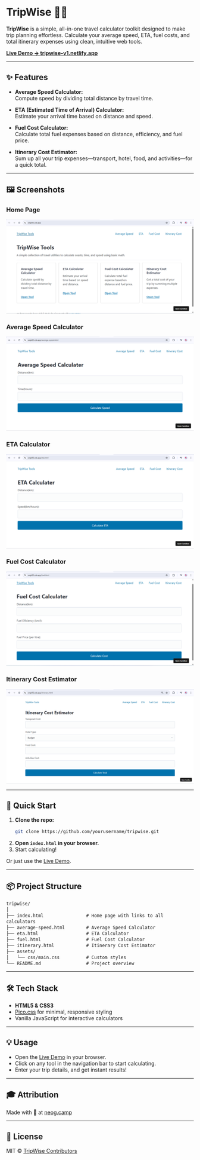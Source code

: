 # TripWise 🚗🧮

**TripWise** is a simple, all-in-one travel calculator toolkit designed to make trip planning effortless. Calculate your average speed, ETA, fuel costs, and total itinerary expenses using clean, intuitive web tools.

[**Live Demo → tripwise-v1.netlify.app**](https://tripwise-v1.netlify.app/)

---

## ✨ Features

- **Average Speed Calculator:**  
  Compute speed by dividing total distance by travel time.

- **ETA (Estimated Time of Arrival) Calculator:**  
  Estimate your arrival time based on distance and speed.

- **Fuel Cost Calculator:**  
  Calculate total fuel expenses based on distance, efficiency, and fuel price.

- **Itinerary Cost Estimator:**  
  Sum up all your trip expenses—transport, hotel, food, and activities—for a quick total.

---

## 🖼️ Screenshots

### Home Page

![TripWise Overview](assets/img/tripwise-overview.png)

### Average Speed Calculator

![Average Speed Calculator](assets/img/average-speed-calculater.png)

### ETA Calculator

![ETA Calculator](assets/img/eta-calculator.png)

### Fuel Cost Calculator

![Fuel Cost Calculator](assets/img/fuel-cost-calculater.png)

### Itinerary Cost Estimator

![Itinerary Cost Estimator](assets/img/itinerary-cost-estimator.png)

---

## 🚀 Quick Start

1. **Clone the repo:**
   ```bash
   git clone https://github.com/yourusername/tripwise.git
   ```
2. **Open `index.html` in your browser.**
3. Start calculating!

Or just use the [Live Demo](https://tripwise-v1.netlify.app/).

---

## 📦 Project Structure

```
tripwise/
│
├── index.html                # Home page with links to all calculators
├── average-speed.html        # Average Speed Calculator
├── eta.html                  # ETA Calculator
├── fuel.html                 # Fuel Cost Calculator
├── itinerary.html            # Itinerary Cost Estimator
├── assets/
│   └── css/main.css          # Custom styles
└── README.md                 # Project overview
```

---

## 🛠️ Tech Stack

- **HTML5 & CSS3**
- [Pico.css](https://picocss.com/) for minimal, responsive styling
- Vanilla JavaScript for interactive calculators

---

## 💡 Usage

- Open the [Live Demo](https://tripwise-v1.netlify.app/) in your browser.
- Click on any tool in the navigation bar to start calculating.
- Enter your trip details, and get instant results!

---

## 🎓 Attribution

Made with 💙 at [neog.camp](https://neog.camp)

---

## 📄 License

MIT © [TripWise Contributors](LICENSE.md)
